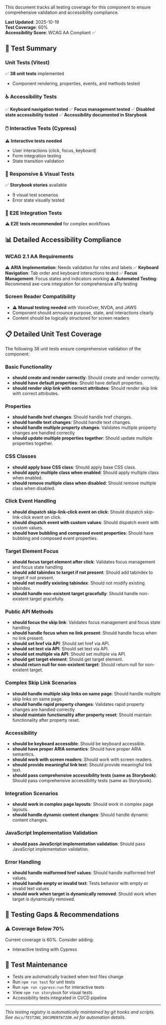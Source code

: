 This document tracks all testing coverage for this component to ensure comprehensive validation and accessibility compliance.

**Last Updated**: 2025-10-19  
**Test Coverage**: 60%  
**Accessibility Score**: WCAG AA Compliant ✅

## 🧪 Test Summary

### Unit Tests (Vitest)

✅ **38 unit tests** implemented

- Component rendering, properties, events, and methods tested

### ♿ Accessibility Tests

✅ **Keyboard navigation tested**
✅ **Focus management tested**
✅ **Disabled state accessibility tested**
✅ **Accessibility documented in Storybook**

### 🖱️ Interactive Tests (Cypress)

⚠️ **Interactive tests needed**

- User interactions (click, focus, keyboard)
- Form integration testing
- State transition validation

### 📱 Responsive & Visual Tests

✅ **Storybook stories** available

- 9 visual test scenarios
- Error state visually tested

### 🔧 E2E Integration Tests

⚠️ **E2E tests recommended** for complex workflows

## 📊 Detailed Accessibility Compliance

### WCAG 2.1 AA Requirements

⚠️ **ARIA Implementation**: Needs validation for roles and labels
✅ **Keyboard Navigation**: Tab order and keyboard interactions tested
✅ **Focus Management**: Focus states and indicators working
⚠️ **Automated Testing**: Recommend axe-core integration for comprehensive a11y testing

### Screen Reader Compatibility

- ⚠️ **Manual testing needed** with VoiceOver, NVDA, and JAWS
- Component should announce purpose, state, and interactions clearly
- Content should be logically structured for screen readers

## 📋 Detailed Unit Test Coverage

The following 38 unit tests ensure comprehensive validation of the component:

### Basic Functionality

- **should create and render correctly**: Should create and render correctly.
- **should have default properties**: Should have default properties.
- **should render skip link with correct attributes**: Should render skip link with correct attributes.

### Properties

- **should handle href changes**: Should handle href changes.
- **should handle text changes**: Should handle text changes.
- **should handle multiple property changes**: Validates multiple property changes are handled correctly
- **should update multiple properties together**: Should update multiple properties together.

### CSS Classes

- **should apply base CSS class**: Should apply base CSS class.
- **should apply multiple class when enabled**: Should apply multiple class when enabled.
- **should remove multiple class when disabled**: Should remove multiple class when disabled.

### Click Event Handling

- **should dispatch skip-link-click event on click**: Should dispatch skip-link-click event on click.
- **should dispatch event with custom values**: Should dispatch event with custom values.
- **should have bubbling and composed event properties**: Should have bubbling and composed event properties.

### Target Element Focus

- **should focus target element after click**: Validates focus management and focus state handling
- **should add tabindex to target if not present**: Should add tabindex to target if not present.
- **should not modify existing tabindex**: Should not modify existing tabindex.
- **should handle non-existent target gracefully**: Should handle non-existent target gracefully.

### Public API Methods

- **should focus the skip link**: Validates focus management and focus state handling
- **should handle focus when no link present**: Should handle focus when no link present.
- **should set href via API**: Should set href via API.
- **should set text via API**: Should set text via API.
- **should set multiple via API**: Should set multiple via API.
- **should get target element**: Should get target element.
- **should return null for non-existent target**: Should return null for non-existent target.

### Complex Skip Link Scenarios

- **should handle multiple skip links on same page**: Should handle multiple skip links on same page.
- **should handle rapid property changes**: Validates rapid property changes are handled correctly
- **should maintain functionality after property reset**: Should maintain functionality after property reset.

### Accessibility

- **should be keyboard accessible**: Should be keyboard accessible.
- **should have proper ARIA semantics**: Should have proper ARIA semantics.
- **should work with screen readers**: Should work with screen readers.
- **should provide meaningful link text**: Should provide meaningful link text.
- **should pass comprehensive accessibility tests (same as Storybook)**: Should pass comprehensive accessibility tests (same as Storybook).

### Integration Scenarios

- **should work in complex page layouts**: Should work in complex page layouts.
- **should handle dynamic content changes**: Should handle dynamic content changes.

### JavaScript Implementation Validation

- **should pass JavaScript implementation validation**: Should pass JavaScript implementation validation.

### Error Handling

- **should handle malformed href values**: Should handle malformed href values.
- **should handle empty or invalid text**: Tests behavior with empty or invalid text values
- **should work when target is dynamically removed**: Should work when target is dynamically removed.

## 🚨 Testing Gaps & Recommendations

### ⚠️ Coverage Below 70%

Current coverage is 60%. Consider adding:

- Interactive testing with Cypress

## 📝 Test Maintenance

- Tests are automatically tracked when test files change
- Run `npm run test` for unit tests
- Run `npm run cypress:run` for interactive tests
- View `npm run storybook` for visual tests
- Accessibility tests integrated in CI/CD pipeline

---

_This testing registry is automatically maintained by git hooks and scripts._  
_See `docs/TESTING_DOCUMENTATION.md` for automation details._
